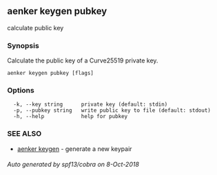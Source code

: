 ## aenker keygen pubkey

calculate public key

### Synopsis

Calculate the public key of a Curve25519 private key.

```
aenker keygen pubkey [flags]
```

### Options

```
  -k, --key string      private key (default: stdin)
  -p, --pubkey string   write public key to file (default: stdout)
  -h, --help            help for pubkey
```

### SEE ALSO

* [aenker keygen](aenker_keygen.md)	 - generate a new keypair

###### Auto generated by spf13/cobra on 8-Oct-2018
